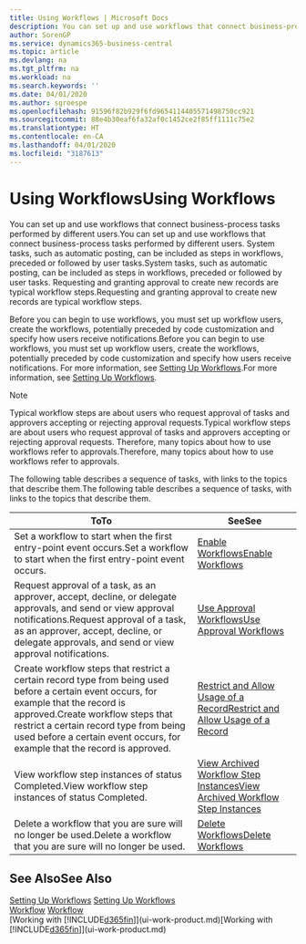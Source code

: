 ```yaml
---
title: Using Workflows | Microsoft Docs
description: You can set up and use workflows that connect business-process tasks performed by different users. System tasks, such as automatic posting, can be included as steps in workflows, preceded or followed by user tasks. Requesting and granting approval to create new records are typical workflow steps.
author: SorenGP
ms.service: dynamics365-business-central
ms.topic: article
ms.devlang: na
ms.tgt_pltfrm: na
ms.workload: na
ms.search.keywords: ''
ms.date: 04/01/2020
ms.author: sgroespe
ms.openlocfilehash: 91596f82b929f6fd9654114405571498750cc921
ms.sourcegitcommit: 88e4b30eaf6fa32af0c1452ce2f85ff1111c75e2
ms.translationtype: HT
ms.contentlocale: en-CA
ms.lasthandoff: 04/01/2020
ms.locfileid: "3187613"
---
```

# <a name="using-workflows"></a><span data-ttu-id="2e8bd-105">Using Workflows</span><span class="sxs-lookup"><span data-stu-id="2e8bd-105">Using Workflows</span></span>
<span data-ttu-id="2e8bd-106">You can set up and use workflows that connect business-process tasks performed by different users.</span><span class="sxs-lookup"><span data-stu-id="2e8bd-106">You can set up and use workflows that connect business-process tasks performed by different users.</span></span> <span data-ttu-id="2e8bd-107">System tasks, such as automatic posting, can be included as steps in workflows, preceded or followed by user tasks.</span><span class="sxs-lookup"><span data-stu-id="2e8bd-107">System tasks, such as automatic posting, can be included as steps in workflows, preceded or followed by user tasks.</span></span> <span data-ttu-id="2e8bd-108">Requesting and granting approval to create new records are typical workflow steps.</span><span class="sxs-lookup"><span data-stu-id="2e8bd-108">Requesting and granting approval to create new records are typical workflow steps.</span></span>  

 <span data-ttu-id="2e8bd-109">Before you can begin to use workflows, you must set up workflow users, create the workflows, potentially preceded by code customization and specify how users receive notifications.</span><span class="sxs-lookup"><span data-stu-id="2e8bd-109">Before you can begin to use workflows, you must set up workflow users, create the workflows, potentially preceded by code customization and specify how users receive notifications.</span></span> <span data-ttu-id="2e8bd-110">For more information, see [Setting Up Workflows](across-set-up-workflows.md).</span><span class="sxs-lookup"><span data-stu-id="2e8bd-110">For more information, see [Setting Up Workflows](across-set-up-workflows.md).</span></span>  

> [!NOTE]  
>  <span data-ttu-id="2e8bd-111">Typical workflow steps are about users who request approval of tasks and approvers accepting or rejecting approval requests.</span><span class="sxs-lookup"><span data-stu-id="2e8bd-111">Typical workflow steps are about users who request approval of tasks and approvers accepting or rejecting approval requests.</span></span> <span data-ttu-id="2e8bd-112">Therefore, many topics about how to use workflows refer to approvals.</span><span class="sxs-lookup"><span data-stu-id="2e8bd-112">Therefore, many topics about how to use workflows refer to approvals.</span></span>  

 <span data-ttu-id="2e8bd-113">The following table describes a sequence of tasks, with links to the topics that describe them.</span><span class="sxs-lookup"><span data-stu-id="2e8bd-113">The following table describes a sequence of tasks, with links to the topics that describe them.</span></span>  

|<span data-ttu-id="2e8bd-114">**To**</span><span class="sxs-lookup"><span data-stu-id="2e8bd-114">**To**</span></span>|<span data-ttu-id="2e8bd-115">**See**</span><span class="sxs-lookup"><span data-stu-id="2e8bd-115">**See**</span></span>|  
|------------|-------------|  
|<span data-ttu-id="2e8bd-116">Set a workflow to start when the first entry-point event occurs.</span><span class="sxs-lookup"><span data-stu-id="2e8bd-116">Set a workflow to start when the first entry-point event occurs.</span></span>|[<span data-ttu-id="2e8bd-117">Enable Workflows</span><span class="sxs-lookup"><span data-stu-id="2e8bd-117">Enable Workflows</span></span>](across-how-to-enable-workflows.md)|  
|<span data-ttu-id="2e8bd-118">Request approval of a task, as an approver, accept, decline, or delegate approvals, and send or view approval notifications.</span><span class="sxs-lookup"><span data-stu-id="2e8bd-118">Request approval of a task, as an approver, accept, decline, or delegate approvals, and send or view approval notifications.</span></span>|[<span data-ttu-id="2e8bd-119">Use Approval Workflows</span><span class="sxs-lookup"><span data-stu-id="2e8bd-119">Use Approval Workflows</span></span>](across-how-use-approval-workflows.md)|  
|<span data-ttu-id="2e8bd-120">Create workflow steps that restrict a certain record type from being used before a certain event occurs, for example that the record is approved.</span><span class="sxs-lookup"><span data-stu-id="2e8bd-120">Create workflow steps that restrict a certain record type from being used before a certain event occurs, for example that the record is approved.</span></span>|[<span data-ttu-id="2e8bd-121">Restrict and Allow Usage of a Record</span><span class="sxs-lookup"><span data-stu-id="2e8bd-121">Restrict and Allow Usage of a Record</span></span>](across-how-to-restrict-and-allow-usage-of-a-record.md)|  
|<span data-ttu-id="2e8bd-122">View workflow step instances of status Completed.</span><span class="sxs-lookup"><span data-stu-id="2e8bd-122">View workflow step instances of status Completed.</span></span>|[<span data-ttu-id="2e8bd-123">View Archived Workflow Step Instances</span><span class="sxs-lookup"><span data-stu-id="2e8bd-123">View Archived Workflow Step Instances</span></span>](across-how-to-view-archived-workflow-step-instances.md)|  
|<span data-ttu-id="2e8bd-124">Delete a workflow that you are sure will no longer be used.</span><span class="sxs-lookup"><span data-stu-id="2e8bd-124">Delete a workflow that you are sure will no longer be used.</span></span>|[<span data-ttu-id="2e8bd-125">Delete Workflows</span><span class="sxs-lookup"><span data-stu-id="2e8bd-125">Delete Workflows</span></span>](across-how-to-delete-workflows.md)|  

## <a name="see-also"></a><span data-ttu-id="2e8bd-126">See Also</span><span class="sxs-lookup"><span data-stu-id="2e8bd-126">See Also</span></span>  
<span data-ttu-id="2e8bd-127">[Setting Up Workflows](across-set-up-workflows.md) </span><span class="sxs-lookup"><span data-stu-id="2e8bd-127">[Setting Up Workflows](across-set-up-workflows.md) </span></span>  
<span data-ttu-id="2e8bd-128">[Workflow](across-workflow.md) </span><span class="sxs-lookup"><span data-stu-id="2e8bd-128">[Workflow](across-workflow.md) </span></span>  
<span data-ttu-id="2e8bd-129">[Working with [!INCLUDE[d365fin](includes/d365fin_md.md)]](ui-work-product.md)</span><span class="sxs-lookup"><span data-stu-id="2e8bd-129">[Working with [!INCLUDE[d365fin](includes/d365fin_md.md)]](ui-work-product.md)</span></span>

